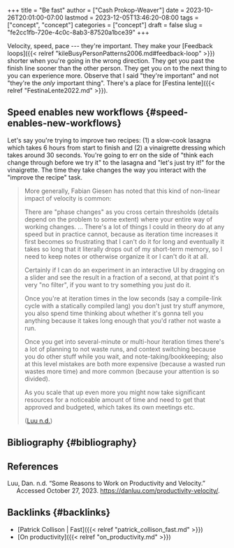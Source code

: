+++
title = "Be fast"
author = ["Cash Prokop-Weaver"]
date = 2023-10-26T20:01:00-07:00
lastmod = 2023-12-05T13:46:20-08:00
tags = ["concept", "concept"]
categories = ["concept"]
draft = false
slug = "fe2cc1fb-720e-4c0c-8ab3-87520a1bce39"
+++

Velocity, speed, pace --- they're important. They make your [Feedback loops]({{< relref "kileBusyPersonPatterns2006.md#feedback-loop" >}}) shorter when you're going in the wrong direction. They get you past the finish line sooner than the other person. They get you on to the next thing to you can experience more. Observe that I said "they're important" and not "they're the _only_ important thing". There's a place for [Festina lente]({{< relref "FestinaLente2022.md" >}}).


## Speed enables new workflows {#speed-enables-new-workflows}

Let's say you're trying to improve two recipes: (1) a slow-cook lasagna which takes 6 hours from start to finish and (2) a vinaigrette dressing which takes around 30 seconds. You're going to err on the side of "think each change through before we try it" to the lasagna and "let's just try it!" for the vinaigrette. The time they take changes the way you interact with the "improve the recipe" task.

> More generally, Fabian Giesen has noted that this kind of non-linear impact of velocity is common:
>
> <div class="quote2">
>
> There are "phase changes" as you cross certain thresholds (details depend on the problem to some extent) where your entire way of working changes. ... ​​There's a lot of things I could in theory do at any speed but in practice cannot, because as iteration time increases it first becomes so frustrating that I can't do it for long and eventually it takes so long that it literally drops out of my short-term memory, so I need to keep notes or otherwise organize it or I can't do it at all.
>
> Certainly if I can do an experiment in an interactive UI by dragging on a slider and see the result in a fraction of a second, at that point it's very "no filter", if you want to try something you just do it.
>
> Once you're at iteration times in the low seconds (say a compile-link cycle with a statically compiled lang) you don't just try stuff anymore, you also spend time thinking about whether it's gonna tell you anything because it takes long enough that you'd rather not waste a run.
>
> Once you get into several-minute or multi-hour iteration times there's a lot of planning to not waste runs, and context switching because you do other stuff while you wait, and note-taking/bookkeeping; also at this level mistakes are both more expensive (because a wasted run wastes more time) and more common (because your attention is so divided).
>
> As you scale that up even more you might now take significant resources for a noticeable amount of time and need to get that approved and budgeted, which takes its own meetings etc.
>
> </div>
>
> (<a href="#citeproc_bib_item_1">Luu n.d.</a>)


## Bibliography {#bibliography}

## References

<style>.csl-entry{text-indent: -1.5em; margin-left: 1.5em;}</style><div class="csl-bib-body">
  <div class="csl-entry"><a id="citeproc_bib_item_1"></a>Luu, Dan. n.d. “Some Reasons to Work on Productivity and Velocity.” Accessed October 27, 2023. <a href="https://danluu.com/productivity-velocity/">https://danluu.com/productivity-velocity/</a>.</div>
</div>


## Backlinks {#backlinks}

-   [Patrick Collison | Fast]({{< relref "patrick_collison_fast.md" >}})
-   [On productivity]({{< relref "on_productivity.md" >}})
